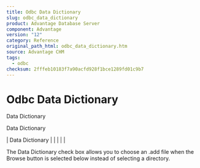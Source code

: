 ```yaml
---
title: Odbc Data Dictionary
slug: odbc_data_dictionary
product: Advantage Database Server
component: Advantage
version: "12"
category: Reference
original_path_html: odbc_data_dictionary.htm
source: Advantage CHM
tags:
  - odbc
checksum: 2fffeb10183f7a90acfd928f1bce1289fd01c9b7
---
```


# Odbc Data Dictionary

Data Dictionary

Data Dictionary

| Data Dictionary |  |  |  |  |

The Data Dictionary check box allows you to choose an .add file when the Browse button is selected below instead of selecting a directory.

